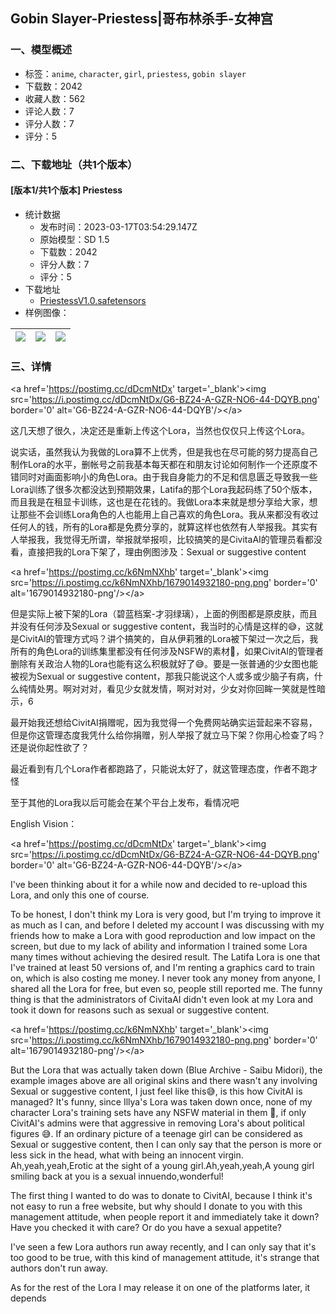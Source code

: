 ## Gobin Slayer-Priestess|哥布林杀手-女神宫
### 一、模型概述

- 标签：`anime`, `character`, `girl`, `priestess`, `gobin slayer`
- 下载数：2042
- 收藏人数：562
- 评论人数：7
- 评分人数：7
- 评分：5

### 二、下载地址（共1个版本）

#### [版本1/共1个版本] Priestess

- 统计数据
  - 发布时间：2023-03-17T03:54:29.147Z
  - 原始模型：SD 1.5
  - 下载数：2042
  - 评分人数：7
  - 评分：5
- 下载地址
  - [PriestessV1.0.safetensors](https://civitai.com/api/download/models/24415)
- 样例图像：

| <img src="https://image.civitai.com/xG1nkqKTMzGDvpLrqFT7WA/9d635614-b847-4eea-985e-2cedfb2c5100/width=450/265757.jpeg" /> | <img src="https://image.civitai.com/xG1nkqKTMzGDvpLrqFT7WA/5b43bfcc-f554-4e05-8dfc-3b64ef311b00/width=450/265759.jpeg" /> | <img src="https://image.civitai.com/xG1nkqKTMzGDvpLrqFT7WA/38fa44b6-cded-4db3-7313-cb3d3faf1100/width=450/265758.jpeg" /> |
| ---- | ---- | ---- |


### 三、详情
<p>&lt;a href='<a target="_blank" rel="ugc" href="https://postimg.cc/dDcmNtDx">https://postimg.cc/dDcmNtDx</a>' target='_blank'&gt;&lt;img src='<a target="_blank" rel="ugc" href="https://i.postimg.cc/dDcmNtDx/G6-BZ24-A-GZR-NO6-44-DQYB.png">https://i.postimg.cc/dDcmNtDx/G6-BZ24-A-GZR-NO6-44-DQYB.png</a>' border='0' alt='G6-BZ24-A-GZR-NO6-44-DQYB'/&gt;&lt;/a&gt;</p><p></p><p>这几天想了很久，决定还是重新上传这个Lora，当然也仅仅只上传这个Lora。</p><p>说实话，虽然我认为我做的Lora算不上优秀，但是我也在尽可能的努力提高自己制作Lora的水平，删帐号之前我基本每天都在和朋友讨论如何制作一个还原度不错同时对画面影响小的角色Lora。由于我自身能力的不足和信息匮乏导致我一些Lora训练了很多次都没达到预期效果，Latifa的那个Lora我起码练了50个版本，而且我是在租显卡训练，这也是在花钱的。我做Lora本来就是想分享给大家，想让那些不会训练Lora角色的人也能用上自己喜欢的角色Lora。我从来都没有收过任何人的钱，所有的Lora都是免费分享的，就算这样也依然有人举报我。其实有人举报我，我觉得无所谓，举报就举报呗，比较搞笑的是CivitaAI的管理员看都没看，直接把我的Lora下架了，理由例图涉及：Sexual or suggestive content</p><p></p><p>&lt;a href='<a target="_blank" rel="ugc" href="https://postimg.cc/k6NmNXhb">https://postimg.cc/k6NmNXhb</a>' target='_blank'&gt;&lt;img src='<a target="_blank" rel="ugc" href="https://i.postimg.cc/k6NmNXhb/1679014932180-png.png">https://i.postimg.cc/k6NmNXhb/1679014932180-png.png</a>' border='0' alt='1679014932180-png'/&gt;&lt;/a&gt;</p><p></p><p>但是实际上被下架的Lora（碧蓝档案-才羽绿璃），上面的例图都是原皮肤，而且并没有任何涉及Sexual or suggestive content，我当时的心情是这样的😅，这就是CivitAI的管理方式吗？讲个搞笑的，自从伊莉雅的Lora被下架过一次之后，我所有的角色Lora的训练集里都没有任何涉及NSFW的素材🤣，如果CivitAI的管理者删除有关政治人物的Lora也能有这么积极就好了😅。要是一张普通的少女图也能被视为Sexual or suggestive content，那我只能说这个人或多或少脑子有病，什么纯情处男。啊对对对，看见少女就发情，啊对对对，少女对你回眸一笑就是性暗示，6</p><p></p><p>最开始我还想给CivitAI捐赠呢，因为我觉得一个免费网站确实运营起来不容易，但是你这管理态度我凭什么给你捐赠，别人举报了就立马下架？你用心检查了吗？还是说你起性欲了？</p><p></p><p>最近看到有几个Lora作者都跑路了，只能说太好了，就这管理态度，作者不跑才怪</p><p></p><p>至于其他的Lora我以后可能会在某个平台上发布，看情况吧</p><p></p><p>English Vision：</p><p></p><p>&lt;a href='<a target="_blank" rel="ugc" href="https://postimg.cc/dDcmNtDx">https://postimg.cc/dDcmNtDx</a>' target='_blank'&gt;&lt;img src='<a target="_blank" rel="ugc" href="https://i.postimg.cc/dDcmNtDx/G6-BZ24-A-GZR-NO6-44-DQYB.png">https://i.postimg.cc/dDcmNtDx/G6-BZ24-A-GZR-NO6-44-DQYB.png</a>' border='0' alt='G6-BZ24-A-GZR-NO6-44-DQYB'/&gt;&lt;/a&gt;</p><p></p><p>I've been thinking about it for a while now and decided to re-upload this Lora, and only this one of course.</p><p>To be honest, I don't think my Lora is very good, but I'm trying to improve it as much as I can, and before I deleted my account I was discussing with my friends how to make a Lora with good reproduction and low impact on the screen, but due to my lack of ability and information I trained some Lora many times without achieving the desired result. The Latifa Lora is one that I've trained at least 50 versions of, and I'm renting a graphics card to train on, which is also costing me money. I never took any money from anyone, I shared all the Lora for free, but even so, people still reported me. The funny thing is that the administrators of CivitaAI didn't even look at my Lora and took it down for reasons such as sexual or suggestive content.</p><p></p><p>&lt;a href='<a target="_blank" rel="ugc" href="https://postimg.cc/k6NmNXhb">https://postimg.cc/k6NmNXhb</a>' target='_blank'&gt;&lt;img src='<a target="_blank" rel="ugc" href="https://i.postimg.cc/k6NmNXhb/1679014932180-png.png">https://i.postimg.cc/k6NmNXhb/1679014932180-png.png</a>' border='0' alt='1679014932180-png'/&gt;&lt;/a&gt;</p><p></p><p>But the Lora that was actually taken down (Blue Archive - Saibu Midori), the example images above are all original skins and there wasn't any involving Sexual or suggestive content, I just feel like this😅, is this how CivitAI is managed? It's funny, since Illya's Lora was taken down once, none of my character Lora's training sets have any NSFW material in them 🤣, if only CivitAI's admins were that aggressive in removing Lora's about political figures 😅. If an ordinary picture of a teenage girl can be considered as Sexual or suggestive content, then I can only say that the person is more or less sick in the head, what with being an innocent virgin. Ah,yeah,yeah,Erotic at the sight of a young girl.Ah,yeah,yeah,A young girl smiling back at you is a sexual innuendo,wonderful!</p><p></p><p>The first thing I wanted to do was to donate to CivitAI, because I think it's not easy to run a free website, but why should I donate to you with this management attitude, when people report it and immediately take it down? Have you checked it with care? Or do you have a sexual appetite?</p><p>I've seen a few Lora authors run away recently, and I can only say that it's too good to be true, with this kind of management attitude, it's strange that authors don't run away.</p><p></p><p>As for the rest of the Lora I may release it on one of the platforms later, it depends</p>